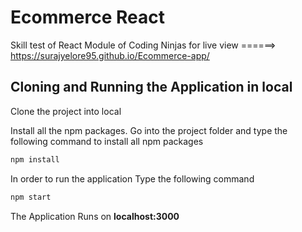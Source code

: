 # Ecommerce React
 
Skill test of React Module of Coding Ninjas
for live view ======>   https://surajyelore95.github.io/Ecommerce-app/

## Cloning and Running the Application in local

Clone the project into local

Install all the npm packages. Go into the project folder and type the following command to install all npm packages

```bash
npm install
```

In order to run the application Type the following command

```bash
npm start
```

The Application Runs on **localhost:3000**

